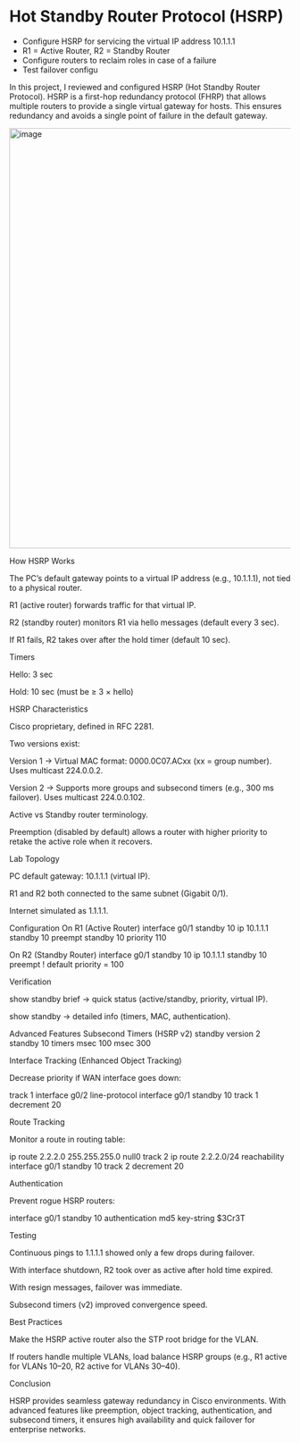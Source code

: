 # Hot Standby Router Protocol (HSRP)
- Configure HSRP for servicing the virtual IP address 10.1.1.1
- R1 = Active Router, R2 = Standby Router
- Configure routers to reclaim roles in case of a failure
- Test failover configu


In this project, I reviewed and configured HSRP (Hot Standby Router Protocol).
HSRP is a first-hop redundancy protocol (FHRP) that allows multiple routers to provide a single virtual gateway for hosts. This ensures redundancy and avoids a single point of failure in the default gateway.

<img width="907" height="752" alt="image" src="https://github.com/user-attachments/assets/d29dc77b-e96d-4830-95d4-08942f5cbfe4" />

How HSRP Works

The PC’s default gateway points to a virtual IP address (e.g., 10.1.1.1), not tied to a physical router.

R1 (active router) forwards traffic for that virtual IP.

R2 (standby router) monitors R1 via hello messages (default every 3 sec).

If R1 fails, R2 takes over after the hold timer (default 10 sec).

Timers

Hello: 3 sec

Hold: 10 sec (must be ≥ 3 × hello)

HSRP Characteristics

Cisco proprietary, defined in RFC 2281.

Two versions exist:

Version 1 → Virtual MAC format: 0000.0C07.ACxx (xx = group number). Uses multicast 224.0.0.2.

Version 2 → Supports more groups and subsecond timers (e.g., 300 ms failover). Uses multicast 224.0.0.102.

Active vs Standby router terminology.

Preemption (disabled by default) allows a router with higher priority to retake the active role when it recovers.

Lab Topology

PC default gateway: 10.1.1.1 (virtual IP).

R1 and R2 both connected to the same subnet (Gigabit 0/1).

Internet simulated as 1.1.1.1.

Configuration
On R1 (Active Router)
interface g0/1
 standby 10 ip 10.1.1.1
 standby 10 preempt
 standby 10 priority 110

On R2 (Standby Router)
interface g0/1
 standby 10 ip 10.1.1.1
 standby 10 preempt
 ! default priority = 100


Verification

show standby brief → quick status (active/standby, priority, virtual IP).

show standby → detailed info (timers, MAC, authentication).

Advanced Features
Subsecond Timers (HSRP v2)
standby version 2
standby 10 timers msec 100 msec 300

Interface Tracking (Enhanced Object Tracking)

Decrease priority if WAN interface goes down:

track 1 interface g0/2 line-protocol
interface g0/1
 standby 10 track 1 decrement 20

Route Tracking

Monitor a route in routing table:

ip route 2.2.2.0 255.255.255.0 null0
track 2 ip route 2.2.2.0/24 reachability
interface g0/1
 standby 10 track 2 decrement 20

Authentication

Prevent rogue HSRP routers:

interface g0/1
 standby 10 authentication md5 key-string $3Cr3T

Testing

Continuous pings to 1.1.1.1 showed only a few drops during failover.

With interface shutdown, R2 took over as active after hold time expired.

With resign messages, failover was immediate.

Subsecond timers (v2) improved convergence speed.

Best Practices

Make the HSRP active router also the STP root bridge for the VLAN.

If routers handle multiple VLANs, load balance HSRP groups (e.g., R1 active for VLANs 10–20, R2 active for VLANs 30–40).

Conclusion

HSRP provides seamless gateway redundancy in Cisco environments. With advanced features like preemption, object tracking, authentication, and subsecond timers, it ensures high availability and quick failover for enterprise networks.
